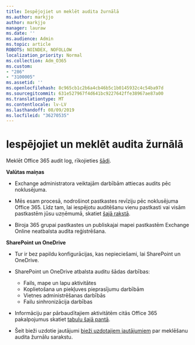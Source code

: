 ```yaml
---
title: Iespējojiet un meklēt audita žurnālā
ms.author: markjjo
author: markjjo
manager: lauraw
ms.date: ''
ms.audience: Admin
ms.topic: article
ROBOTS: NOINDEX, NOFOLLOW
localization_priority: Normal
ms.collection: Adm_O365
ms.custom:
- "286"
- "3100005"
ms.assetid: ''
ms.openlocfilehash: 8c965cb1c2b6a4cb46b5c1b0145932c4c54ba97d
ms.sourcegitcommit: 631e527967f4d641bc9227642ffe38967ae87a00
ms.translationtype: MT
ms.contentlocale: lv-LV
ms.lasthandoff: 08/09/2019
ms.locfileid: "36270535"
---
```

# <a name="enable-and-search-audit-log"></a>Iespējojiet un meklēt audita žurnālā

Meklēt Office 365 audit log, rīkojieties [šādi](https://docs.microsoft.com/office365/securitycompliance/search-the-audit-log-in-security-and-compliance#search-the-audit-log).

**Valūtas maiņas**

- Exchange administratora veiktajām darbībām attiecas audits pēc noklusējuma.

- Mēs esam procesā, nodrošinot pastkastes revīziju pēc noklusējuma Office 365. Līdz tam, lai iespējotu auditēšanu vienu pastkasti vai visām pastkastēm jūsu uzņēmumā, skatiet [šajā rakstā](https://docs.microsoft.com/office365/securitycompliance/enable-mailbox-auditing).

- Biroja 365 grupai pastkastes un publiskajai mapei pastkastēm Exchange Online neatbalsta audita reģistrēšana.

**SharePoint un OneDrive**

- Tur ir bez papildu konfigurācijas, kas nepieciešami, lai SharePoint un OneDrive.

- SharePoint un OneDrive atbalsta auditu šādas darbības:

    - Fails, mape un lapu aktivitātes
    - Koplietošana un piekļuves pieprasījumu darbībām
    - Vietnes administrēšanas darbībās
    - Failu sinhronizācija darbības

- Informāciju par pārbaudītajiem aktivitātēm citās Office 365 pakalpojumus skatiet [tabulu šajā pantā](https://docs.microsoft.com/office365/securitycompliance/search-the-audit-log-in-security-and-compliance#audited-activities).

- Šeit bieži uzdotie jautājumi [bieži uzdotajiem jautājumiem](https://docs.microsoft.com/office365/securitycompliance/search-the-audit-log-in-security-and-compliance#frequently-asked-questions) par meklēšanu audita žurnālu sarakstu.